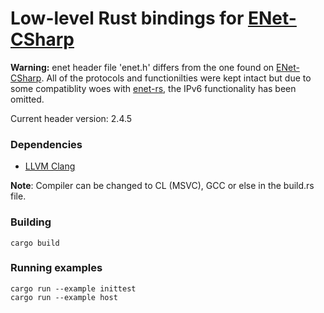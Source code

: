 # Low-level Rust bindings for [ENet-CSharp](https://github.com/nxrighthere/ENet-CSharp)

**Warning:** enet header file 'enet.h' differs from the one found on [ENet-CSharp](https://github.com/nxrighthere/ENet-CSharp).
All of the protocols and functionilties were kept intact but due to some compatiblity woes with [enet-rs](https://github.com/futile/enet-rs), the IPv6 functionality has been omitted.

Current header version: 2.4.5

### Dependencies
* [LLVM Clang](https://clang.llvm.org)

**Note**: Compiler can be changed to CL (MSVC), GCC or else in the build.rs file.

### Building
```
cargo build
```

### Running examples
```
cargo run --example inittest
cargo run --example host
```
